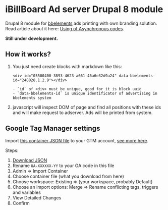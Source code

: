 # iBillBoard Ad server Drupal 8 module

Drupal 8 module for [bbelements](http://eu.bbelements.com/login.bb?url=%2Fenter%2F) ads printing with own branding solution.
Read article about it here: [Using of Asynchronous codes](http://help.billboard.cz/xwiki/bin/view/AdServer+v2/UsageAsynCodes?language=en).

**Still under development.**

## How it works?

1. You just need create blocks with markdown like this:


    ```
    <div id="05500400-3893-4623-a661-46a6e32d9a24" data-bbelements-id="248828.1.2.9"></div>
            
    - `id` of <div> must be unique, good for it is block uuid
    - `data-bbelements-id` is unique identificator of advertising in bbelements system
    ```

    
2. javascript will inspect DOM of page and find all positions with these ids and will make request to adserver. Ads will be printed from system. 


## Google Tag Manager settings

Import [this container JSON file](./docs/GTM.json) to your GTM account, [see more here](https://www.lunametrics.com/blog/2015/08/26/import-container-google-tag-manager/).

Steps:

1. [Download JSON](./docs/GTM.json)
2. Rename `UA-XXXXXX-YY` to your GA code in this file
3. Admin => Import Container
4. Choose container file (what you download from here)
5. Choose workspace: Existing => (your workspace, probably Default)
6. Choose an import options: Merge => Rename conflicting tags, triggers and variables
7. View Detailed Changes
8. Confirm
